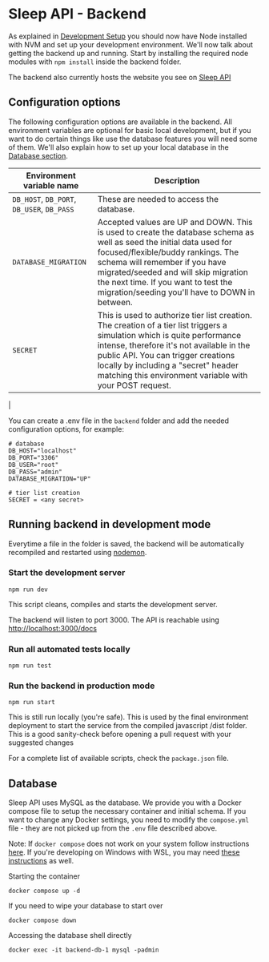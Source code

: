 # Sleep API - Backend

As explained in [Development Setup](../DEVELOPMENT_SETUP.md) you should now have Node installed with NVM and set up your development environment. We'll now talk about getting the backend up and running. Start by installing the required node modules with `npm install` inside the backend folder.

The backend also currently hosts the website you see on [Sleep API][sleepapi]

## Configuration options

The following configuration options are available in the backend. All environment variables are optional for basic local development, but if you want to do certain things like use the database features you will need some of them.
We'll also explain how to set up your local database in the [Database section](#database).

| Environment variable name                  | Description                                                                                                                                                                                                                                                                                                                  |
| ------------------------------------------ | ---------------------------------------------------------------------------------------------------------------------------------------------------------------------------------------------------------------------------------------------------------------------------------------------------------------------------- |
| `DB_HOST`, `DB_PORT`, `DB_USER`, `DB_PASS` | These are needed to access the database.                                                                                                                                                                                                                                                                                     |
| `DATABASE_MIGRATION`                       | Accepted values are UP and DOWN. This is used to create the database schema as well as seed the initial data used for focused/flexible/buddy rankings. The schema will remember if you have migrated/seeded and will skip migration the next time. If you want to test the migration/seeding you'll have to DOWN in between. |
| `SECRET`                                   | This is used to authorize tier list creation. The creation of a tier list triggers a simulation which is quite performance intense, therefore it's not available in the public API. You can trigger creations locally by including a "secret" header matching this environment variable with your POST request.              |

|

You can create a .env file in the `backend` folder and add the needed configuration options, for example:

```
# database
DB_HOST="localhost"
DB_PORT="3306"
DB_USER="root"
DB_PASS="admin"
DATABASE_MIGRATION="UP"

# tier list creation
SECRET = <any secret>
```

## Running backend in development mode

Everytime a file in the folder is saved, the backend will be automatically recompiled and restarted using [nodemon][nodemon].

### Start the development server

```
npm run dev
```

This script cleans, compiles and starts the development server.

The backend will listen to port 3000. The API is reachable using <http://localhost:3000/docs>

### Run all automated tests locally

```
npm run test
```

### Run the backend in production mode

```
npm run start
```

This is still run locally (you're safe). This is used by the final environment deployment to start the service from the compiled javascript /dist folder. This is a good sanity-check before opening a pull request with your suggested changes

For a complete list of available scripts, check the `package.json` file.

## Database

Sleep API uses MySQL as the database. We provide you with a Docker compose file to setup the necessary container and initial schema. If you want to change any Docker settings, you need to modify the `compose.yml` file - they are not picked up from the `.env` file described above.

Note: If `docker compose` does not work on your system follow instructions [here](https://docs.docker.com/compose/install/). If you're developing on Windows with WSL, you may need [these instructions](https://learn.microsoft.com/en-us/windows/wsl/tutorials/wsl-containers) as well.

Starting the container

```
docker compose up -d
```

If you need to wipe your database to start over

```
docker compose down
```

Accessing the database shell directly

```
docker exec -it backend-db-1 mysql -padmin
```

[sleepapi]: https://sleepapi.net/
[nodemon]: https://nodemon.io/
